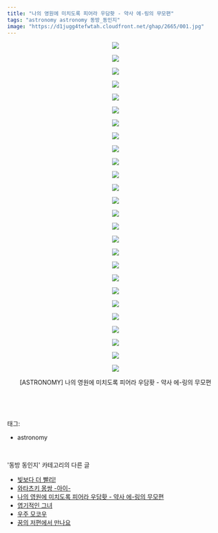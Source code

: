 ```yaml
---
title: "나의 영원에 미치도록 피어라 우담홧 - 약사 에-링의 무모편"
tags: "astronomy astronomy 동방_동인지"
image: "https://d1jugg4tefwtah.cloudfront.net/ghap/2665/001.jpg"
---
```

<div class="article">
<p style="text-align: center; clear: none; float: none;"><img src="{{ site.imgserver11 }}/ghap/2665/001.jpg"/></p>
<p style="text-align: center; clear: none; float: none;"><img src="{{ site.imgserver11 }}/ghap/2665/002.jpg"/></p>
<p style="text-align: center; clear: none; float: none;"><img src="{{ site.imgserver11 }}/ghap/2665/003.jpg"/></p>
<p style="text-align: center; clear: none; float: none;"><img src="{{ site.imgserver11 }}/ghap/2665/004.jpg"/></p>
<p style="text-align: center; clear: none; float: none;"><img src="{{ site.imgserver11 }}/ghap/2665/005.jpg"/></p>
<p style="text-align: center; clear: none; float: none;"><img src="{{ site.imgserver11 }}/ghap/2665/006.jpg"/></p>
<p style="text-align: center; clear: none; float: none;"><img src="{{ site.imgserver11 }}/ghap/2665/007.jpg"/></p>
<p style="text-align: center; clear: none; float: none;"><img src="{{ site.imgserver11 }}/ghap/2665/008.jpg"/></p>
<p style="text-align: center; clear: none; float: none;"><img src="{{ site.imgserver11 }}/ghap/2665/009.jpg"/></p>
<p style="text-align: center; clear: none; float: none;"><img src="{{ site.imgserver11 }}/ghap/2665/010.jpg"/></p>
<p style="text-align: center; clear: none; float: none;"><img src="{{ site.imgserver11 }}/ghap/2665/011.jpg"/></p>
<p style="text-align: center; clear: none; float: none;"><img src="{{ site.imgserver11 }}/ghap/2665/012.jpg"/></p>
<p style="text-align: center; clear: none; float: none;"><img src="{{ site.imgserver11 }}/ghap/2665/013.jpg"/></p>
<p style="text-align: center; clear: none; float: none;"><img src="{{ site.imgserver11 }}/ghap/2665/014.jpg"/></p>
<p style="text-align: center; clear: none; float: none;"><img src="{{ site.imgserver11 }}/ghap/2665/015.jpg"/></p>
<p style="text-align: center; clear: none; float: none;"><img src="{{ site.imgserver11 }}/ghap/2665/016.jpg"/></p>
<p style="text-align: center; clear: none; float: none;"><img src="{{ site.imgserver11 }}/ghap/2665/017.jpg"/></p>
<p style="text-align: center; clear: none; float: none;"><img src="{{ site.imgserver11 }}/ghap/2665/018.jpg"/></p>
<p style="text-align: center; clear: none; float: none;"><img src="{{ site.imgserver11 }}/ghap/2665/019.jpg"/></p>
<p style="text-align: center; clear: none; float: none;"><img src="{{ site.imgserver11 }}/ghap/2665/020.jpg"/></p>
<p style="text-align: center; clear: none; float: none;"><img src="{{ site.imgserver11 }}/ghap/2665/021.jpg"/></p>
<p style="text-align: center; clear: none; float: none;"><img src="{{ site.imgserver11 }}/ghap/2665/022.jpg"/></p>
<p style="text-align: center; clear: none; float: none;"><img src="{{ site.imgserver11 }}/ghap/2665/023.jpg"/></p>
<p style="text-align: center; clear: none; float: none;"><img src="{{ site.imgserver11 }}/ghap/2665/024.jpg"/></p>
<p style="text-align: center; clear: none; float: none;"><img src="{{ site.imgserver11 }}/ghap/2665/025.jpg"/></p>
<p style="text-align: center; clear: none; float: none;"><img src="{{ site.imgserver11 }}/ghap/2665/026.jpg"/></p>
<p style="text-align: center; clear: none; float: none;">[ASTRONOMY] 나의 영원에 미치도록 피어라 우담홧 - 약사 에-링의 무모편</p>
<p><br/></p>
</div><br/>
<div class="tagTrail">
<p>태그: </p>
<ul>
<li>astronomy</li>
</ul>
</div><br/>
<div class="another">
<p>'동방 동인지' 카테고리의 다른 글</p>
<ul>
<li><a href="/ghap_2667">빛보다 더 빨리!</a></li>
<li><a href="/ghap_2666">와타츠키 몽쌍 -아이-</a></li>
<li><a href="/ghap_2665">나의 영원에 미치도록 피어라 우담홧 - 약사 에-링의 무모편</a></li>
<li><a href="/ghap_2664">엽기적인 그녀</a></li>
<li><a href="/ghap_2663">우주 모코우</a></li>
<li><a href="/ghap_2662">꿈의 저편에서 만나요</a></li>
</ul>
</div><br/>
<div class="cb_module cb_fluid">
<div class="cb_wrt cb_profile">
</div><!-- commentList close -->
</div><br/>
